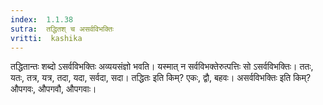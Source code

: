 ```yaml
---
index:  1.1.38
sutra:  तद्धितश् च असर्वविभक्तिः
vritti:  kashika 
---
```


तद्धितान्तः शब्दो ऽसर्वविभक्तिः अव्ययसंज्ञो भवति। यस्मात् न सर्वविभक्तेरुत्पत्तिः सो ऽसर्वविभक्तिः। ततः, यतः, तत्र, यत्र, तदा, यदा, सर्वदा, सदा। तद्धितः इति किम्? एकः, द्वौ, बहवः। असर्वविभक्तिः इति किम्? औपगवः, औपगवौ, औपगवाः।

